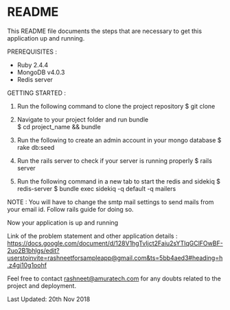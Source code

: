 # README

This README file documents the steps that are necessary to get this application up and running.

PREREQUISITES :
- Ruby 2.4.4
- MongoDB v4.0.3 
- Redis server

GETTING STARTED :
1. Run the following command to clone the project repository
   $ git clone

2. Navigate to your project folder and run bundle  
   $ cd project_name && bundle

3. Run the following to create an admin account in your mongo database
    $ rake db:seed

3. Run the rails server to check if your server is running properly 
  $ rails server 

4. Run the following command  in a new tab to start the redis and sidekiq
  $ redis-server 
  $ bundle exec sidekiq -q default -q mailers

NOTE : You will have to change the smtp mail settings to send mails from your email id. Follow rails guide for doing so.

Now your application is up and running

Link of the problem statement and other application details : https://docs.google.com/document/d/128V1hgTvIjct2Faiu2sYTlqGClFOwBF-2uo2B1bhlgs/edit?userstoinvite=rashneetforsampleapp@gmail.com&ts=5bb4aed3#heading=h.z4gi10g1oohf

Feel free to contact rashneet@amuratech.com for any doubts related to the project and deployment.

Last Updated: 20th Nov 2018